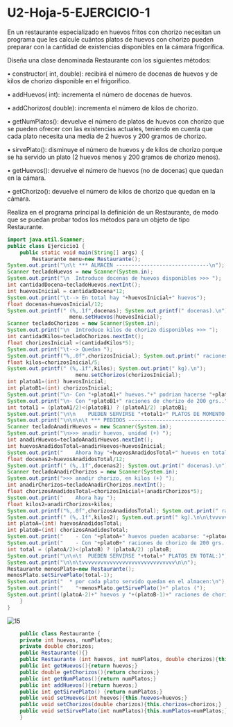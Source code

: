 # U2-Hoja-5-EJERCICIO-1


En un restaurante especializado en huevos fritos con chorizo necesitan un 
programa que les calcule cuántos platos de huevos con chorizo pueden preparar 
con la cantidad de existencias disponibles en la cámara frigorífica. 


Diseña una clase denominada Restaurante con los siguientes métodos:

• constructor( int, double): recibirá el número de docenas de huevos y de kilos 
  de chorizo disponible en el frigorífico. 
  
• addHuevos( int): incrementa el número de docenas de huevos.

• addChorizos( double): incrementa el número de kilos de chorizo.

• getNumPlatos(): devuelve el número de platos de huevos con chorizo que se 
  pueden ofrecer con las existencias actuales, teniendo en cuenta que cada plato 
  necesita una media de 2 huevos y 200 gramos de chorizo.

• sirvePlato(): disminuye el número de huevos y de kilos de chorizo porque se ha 
servido un plato (2 huevos menos y 200 gramos de chorizo menos).

• getHuevos(): devuelve el número de huevos (no de docenas) que quedan en la cámara.

• getChorizo(): devuelve el número de kilos de chorizo que quedan en la cámara.


Realiza en el programa principal la definición de un Restaurante, de modo que se 
puedan probar todos los métodos para un objeto de tipo Restaurante.


```java
import java.util.Scanner;
public class Ejercicio1 {
    public static void main(String[] args) {
        Restaurante menu=new Restaurante();                
System.out.print("\n\t *** ALMACEN ------------------------------\n");                
Scanner tecladoHuevos = new Scanner(System.in); 
System.out.print("\n  Introduce docenas de huevos disponibles >>> "); 
int cantidadDocena=tecladoHuevos.nextInt(); 
int huevosInicial = cantidadDocena*12; 
System.out.print("\t--> En total hay "+huevosInicial+" huevos");
float docenas=huevosInicial/12;
System.out.printf(" (%,.1f",docenas); System.out.printf(" docenas).\n");
                    menu.setHuevos(huevosInicial);
Scanner tecladoChorizos = new Scanner(System.in); 
System.out.print("\n  Introduce kilos de chorizo disponibles >>> "); 
int cantidadKilos=tecladoChorizos.nextInt(); 
float chorizosInicial =(cantidadKilos*5);
System.out.print("\t--> Quedan ");
System.out.printf("%,.0f",chorizosInicial); System.out.print(" raciones de 200grs");
float kilos=chorizosInicial/5;
System.out.printf(" (%,.1f",kilos); System.out.print(" kg).\n");
                      menu.setChorizos(chorizosInicial);                     
int platoA1=(int) huevosInicial;
int platoB1=(int) chorizosInicial;
System.out.print("\n- Con "+platoA1+" huevos."+" podrian hacerse "+platoA1/2+" platos."); 
System.out.print("\n- Con "+platoB1+" raciones de chorizo de 200 grs..");  
int total1 = (platoA1/2)<(platoB1) ? (platoA1/2) :platoB1;
System.out.print("\n\n    PUEDEN SERVIRSE "+total1+" PLATOS DE MOMENTO..");
System.out.print("\n\n\n\t *** PEDIDOS ------------------------------------\n");  
Scanner tecladoAnadirHuevos = new Scanner(System.in); 
System.out.print("\n>>> anadir huevos, unidad (+) ");
int anadirHuevos=tecladoAnadirHuevos.nextInt(); 
int huevosAnadidosTotal=anadirHuevos+huevosInicial; 
System.out.print("    Ahora hay "+huevosAnadidosTotal+" huevos en total");
float docenas2=huevosAnadidosTotal/12;
System.out.printf(" (%,.1f",docenas2); System.out.print(" docenas).\n");
Scanner tecladoAnadirChorizos = new Scanner(System.in); 
System.out.print(">>> anadir chorizo, en kilos (+) "); 
int anadirChorizos=tecladoAnadirChorizos.nextInt(); 
float chorizosAnadidosTotal=chorizosInicial+(anadirChorizos*5); 
System.out.print("    Ahora hay ");
float kilos2=anadirChorizos+kilos;
System.out.printf("%,.0f",chorizosAnadidosTotal); System.out.print(" raciones de 200grs");
System.out.printf(" (%,.1f",kilos2); System.out.print(" kg).\n\n\tvvvvvvvvvvvvvvvvvvvvvvvvvvvvvv\n\n");    
int platoA=(int) huevosAnadidosTotal;
int platoB=(int) chorizosAnadidosTotal;
System.out.print("    - Con "+platoA+" huevos pueden acabarse: "+platoA/2+" platos;\n");   
System.out.print("    - Con "+platoB+" raciones de chorizo de 200 grs.."); 
int total = (platoA/2)<(platoB) ? (platoA/2) :platoB;
System.out.print("\n\n\t  PUEDEN SERVIRSE "+total+" PLATOS EN TOTAL:)");
System.out.print("\n\n\tvvvvvvvvvvvvvvvvvvvvvvvvvvvvvv\n\n");
Restaurante menosPlato=new Restaurante(); 
menosPlato.setSirvePlato(total-1);
System.out.print("  * por cada plato servido quedan en el almacen:\n");
System.out.print("    "+menosPlato.getSirvePlato()+" platos ("); 
System.out.print((platoA-2)+" huevos y "+(platoB-1)+" raciones de chorizo).\n\n");  
    }
}

```
![15](https://user-images.githubusercontent.com/80227002/195983735-2ea758d4-b3e8-4b71-995a-38a175118cf7.png)

```java
    public class Restaurante {
    private int huevos, numPlatos;
    private double chorizos;
    public Restaurante(){}  
    public Restaurante (int huevos, int numPlatos, double chorizos){this.huevos=huevos;this.chorizos=chorizos;} 
    public int getHuevos(){return huevos;}
    public double getChorizos(){return chorizos;}
    public int getNumPlatos(){return numPlatos;}
    public int addHuevos(){return huevos;}
    public int getSirvePlato() {return numPlatos;} 
    public void setHuevos(int huevos){this.huevos=huevos;}
    public void setChorizos(double chorizos){this.chorizos=chorizos;} 
    public void setSirvePlato(int numPlatos){this.numPlatos=numPlatos;}
    }
```
